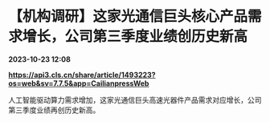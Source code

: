 # 【机构调研】这家光通信巨头核心产品需求增长，公司第三季度业绩创历史新高

**2023-10-23 12:08**

**https://api3.cls.cn/share/article/1493223?os=web&sv=7.7.5&app=CailianpressWeb**

人工智能驱动算力需求增加，这家光通信巨头高速光器件产品需求对应增长，公司第三季度业绩再创历史新高。